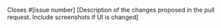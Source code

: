 Closes #[issue number] 
[Description of the changes proposed in the pull request. Include screenshots if UI is changed]

